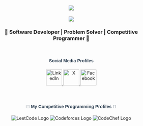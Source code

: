 
<h3 align="center">
  <p align="center">

  <h1 align="center">
  <a href="https://git.io/typing-svg">
    <img src="https://readme-typing-svg.herokuapp.com/?lines=Hello,+There!+👋;%0AThis+is+Dip+Sarker;&center=true&size=30&color=FFFFFF&weight=900&width=800">
  </a>
</h1>
  
</p> 
 
</h3>

<p align="center">
  <img src="https://readme-typing-svg.demolab.com/?lines=Passionate%20about%20Competitive%20Programming;Developer%20of%20Python%20Django&font=Fira%20Code&center=true&width=800&height=45&color=ff79c6&vCenter=true&pause=1000&size=25"/>
</p>

<h3 align="center">🌟 Software Developer | Problem Solver | Competitive Programmer 🌟</h3>

<br>



<p align="center">
 
  <h4 style="color: #2C3E50; text-align: center; font-family: 'Arial', sans-serif;">Social Media Profiles</h4>
   
  <!-- LinkedIn -->
   <div align="center" style="margin: 20px 0;">
  <a href="https://www.linkedin.com/in/dip-sarker/" target="_blank">
    <img src="https://img.shields.io/badge/LinkedIn-%230077B5.svg?&style=for-the-badge&logo=linkedin&logoColor=white" alt="LinkedIn" height="50"/>
  </a>

  <!-- Twitter -->
  <a href="https://x.com/Dip__Sarker" target="_blank">
    <img src="https://img.shields.io/badge/X-%23000000.svg?&style=for-the-badge&logo=x&logoColor=white" alt="X" height="50"/>
  </a>
 
  <!-- Facebook -->
  <a href="https://www.facebook.com/attachment.unavailablle" target="_blank">
    <img src="https://img.shields.io/badge/Facebook-%231877F2.svg?&style=for-the-badge&logo=facebook&logoColor=white" alt="Facebook" height="50"/>
  </a>

   </div>
  <br>


  <p>
  <h4 style="color: #2C3E50; text-align: center; font-family: 'Arial', sans-serif;">🌟 My Competitive Programming Profiles 🌟</h4>
  
  <div align="center" style="margin: 20px 0;">
    <a href="https://leetcode.com/u/dipsarker/" target="_blank" style="text-decoration: none;">
      <img src="https://img.shields.io/static/v1?message=LeetCode&logo=leetcode&label=&color=000&logoColor=white&labelColor=4A4A4A&style=for-the-badge" alt="LeetCode Logo" />
    </a>
    <a href="https://codeforces.com/profile/dip_sarker" target="_blank" style="text-decoration: none;">
      <img src="https://img.shields.io/static/v1?message=Codeforces&logo=codeforces&label=&color=2B2B2B&logoColor=FFFFFF&labelColor=4A4A4A&style=for-the-badge" alt="Codeforces Logo" />
    </a>
    <a href="https://www.codechef.com/users/dip_sarker" target="_blank" style="text-decoration: none;">
     <img src="https://img.shields.io/static/v1?message=CodeChef&logo=codechef&label=&color=5B4EFF&logoColor=white&labelColor=4A4A4A&style=for-the-badge" alt="CodeChef Logo" />

  </a>
    
  </div>
</p>

  

